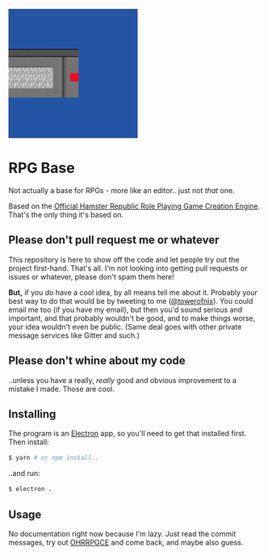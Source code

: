 ![Transparency demo](md/transparency-demo.gif)

# RPG Base

Not actually a base for RPGs - more like an editor.. just not *that* one.

Based on the
[Official Hamster Republic Role Playing Game Creation Engine][ohrrpgce]. That's
the only thing it's based on.

## Please don't pull request me or whatever

This repository is here to show off the code and let people try out the project
first-hand. That's all. I'm not looking into getting pull requests or issues or
whatever, please don't spam them here!

**But,** if you *do* have a cool idea, by all means tell me about it.
Probably your best way to do that would be by tweeting to me
([@towerofnix][twitter]). You could email me too (if you have my email), but
then you'd sound serious and important, and that probably wouldn't be good,
and to make things worse, your idea wouldn't even be public. (Same deal goes
with other private message services like Gitter and such.)

## Please don't whine about my code

..unless you have a really, *really* good and obvious improvement to a mistake
I made. Those are cool.

## Installing

The program is an [Electron][electron] app, so you'll need to get that
installed first. Then install:

```sh
$ yarn # or npm install..
```

..and run:

```sh
$ electron .
```

## Usage

No documentation right now because I'm lazy. Just read the commit messages, try
out [OHRRPGCE][ohrrpgce] and come back, and maybe also guess.

  [twitter]: https://twitter.com/towerofnix
  [ohrrpgce]: https://rpg.hamsterrepublic.com/ohrrpgce/
  [electron]: http://electron.atom.io/
